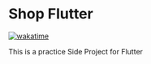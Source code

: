 # Shop Flutter

[![wakatime](https://wakatime.com/badge/github/rhy3h/shop-flutter.svg)](https://wakatime.com/badge/github/rhy3h/shop-flutter)

This is a practice Side Project for Flutter
